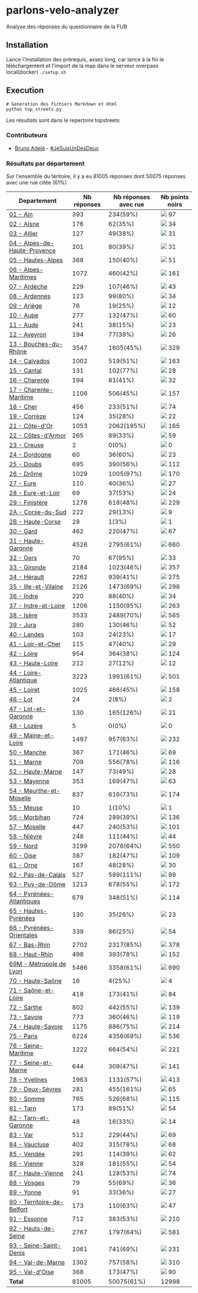 # parlons-velo-analyzer
Analyse des réponses du questionnaire de la FUB

## Installation
Lance l'installation des prérequis, assez long, car lance à la fin le téléchargement et l'import de la map dans le serveur overpass local(docker)
`./setup.sh` 

## Execution
```
# Generation des fichiers Markdown et Html
python top_streets.py
```

Les résultats sont dans le repertoire topstreets

### Contributeurs
* [Bruno Adelé](https://twitter.com/jesuislibre) - [#JeSuisUnDesDeux](https://twitter.com/search?q=%23JeSuisUnDesDeux)
### Résultats par département

Sur l'ensemble du téritoire, il y a eu 81005 réponses dont 50075 réponses avec une rue citée (61%)

| Departement | Nb réponses | Nb réponses avec rue | Nb points noirs |
|-------------|-------------|----------------------|-----------------|
|<a href='https://fubicy.github.io/parlons-velo-analyzer/topstreets/01 - Ain/index.html'>01 - Ain</a>|393|234(59%)|<img src="img/bar_14.gif" />&nbsp;97|
|<a href='https://fubicy.github.io/parlons-velo-analyzer/topstreets/02 - Aisne/index.html'>02 - Aisne</a>|176|62(35%)|<img src="img/bar_4.gif" />&nbsp;34|
|<a href='https://fubicy.github.io/parlons-velo-analyzer/topstreets/03 - Allier/index.html'>03 - Allier</a>|127|49(38%)|<img src="img/bar_4.gif" />&nbsp;31|
|<a href='https://fubicy.github.io/parlons-velo-analyzer/topstreets/04 - Alpes-de-Haute-Provence/index.html'>04 - Alpes-de-Haute-Provence</a>|201|80(39%)|<img src="img/bar_4.gif" />&nbsp;31|
|<a href='https://fubicy.github.io/parlons-velo-analyzer/topstreets/05 - Hautes-Alpes/index.html'>05 - Hautes-Alpes</a>|368|150(40%)|<img src="img/bar_7.gif" />&nbsp;51|
|<a href='https://fubicy.github.io/parlons-velo-analyzer/topstreets/06 - Alpes-Maritimes/index.html'>06 - Alpes-Maritimes</a>|1072|460(42%)|<img src="img/bar_23.gif" />&nbsp;161|
|<a href='https://fubicy.github.io/parlons-velo-analyzer/topstreets/07 - Ardèche/index.html'>07 - Ardèche</a>|229|107(46%)|<img src="img/bar_6.gif" />&nbsp;43|
|<a href='https://fubicy.github.io/parlons-velo-analyzer/topstreets/08 - Ardennes/index.html'>08 - Ardennes</a>|123|99(80%)|<img src="img/bar_4.gif" />&nbsp;34|
|<a href='https://fubicy.github.io/parlons-velo-analyzer/topstreets/09 - Ariège/index.html'>09 - Ariège</a>|76|19(25%)|<img src="img/bar_1.gif" />&nbsp;12|
|<a href='https://fubicy.github.io/parlons-velo-analyzer/topstreets/10 - Aube/index.html'>10 - Aube</a>|277|132(47%)|<img src="img/bar_8.gif" />&nbsp;60|
|<a href='https://fubicy.github.io/parlons-velo-analyzer/topstreets/11 - Aude/index.html'>11 - Aude</a>|241|38(15%)|<img src="img/bar_3.gif" />&nbsp;23|
|<a href='https://fubicy.github.io/parlons-velo-analyzer/topstreets/12 - Aveyron/index.html'>12 - Aveyron</a>|194|77(39%)|<img src="img/bar_3.gif" />&nbsp;26|
|<a href='https://fubicy.github.io/parlons-velo-analyzer/topstreets/13 - Bouches-du-Rhône/index.html'>13 - Bouches-du-Rhône</a>|3547|1605(45%)|<img src="img/bar_47.gif" />&nbsp;329|
|<a href='https://fubicy.github.io/parlons-velo-analyzer/topstreets/14 - Calvados/index.html'>14 - Calvados</a>|1002|519(51%)|<img src="img/bar_23.gif" />&nbsp;163|
|<a href='https://fubicy.github.io/parlons-velo-analyzer/topstreets/15 - Cantal/index.html'>15 - Cantal</a>|131|102(77%)|<img src="img/bar_4.gif" />&nbsp;28|
|<a href='https://fubicy.github.io/parlons-velo-analyzer/topstreets/16 - Charente/index.html'>16 - Charente</a>|194|81(41%)|<img src="img/bar_4.gif" />&nbsp;32|
|<a href='https://fubicy.github.io/parlons-velo-analyzer/topstreets/17 - Charente-Maritime/index.html'>17 - Charente-Maritime</a>|1106|506(45%)|<img src="img/bar_22.gif" />&nbsp;157|
|<a href='https://fubicy.github.io/parlons-velo-analyzer/topstreets/18 - Cher/index.html'>18 - Cher</a>|456|233(51%)|<img src="img/bar_10.gif" />&nbsp;74|
|<a href='https://fubicy.github.io/parlons-velo-analyzer/topstreets/19 - Corrèze/index.html'>19 - Corrèze</a>|124|35(28%)|<img src="img/bar_3.gif" />&nbsp;22|
|<a href='https://fubicy.github.io/parlons-velo-analyzer/topstreets/21 - Côte-d_Or/index.html'>21 - Côte-d'Or</a>|1053|2062(195%)|<img src="img/bar_23.gif" />&nbsp;165|
|<a href='https://fubicy.github.io/parlons-velo-analyzer/topstreets/22 - Côtes-d_Armor/index.html'>22 - Côtes-d'Armor</a>|265|89(33%)|<img src="img/bar_8.gif" />&nbsp;59|
|<a href='https://fubicy.github.io/parlons-velo-analyzer/topstreets/23 - Creuse/index.html'>23 - Creuse</a>|2|0(0%)|<img src="img/bar_0.gif" />&nbsp;0|
|<a href='https://fubicy.github.io/parlons-velo-analyzer/topstreets/24 - Dordogne/index.html'>24 - Dordogne</a>|60|36(60%)|<img src="img/bar_3.gif" />&nbsp;23|
|<a href='https://fubicy.github.io/parlons-velo-analyzer/topstreets/25 - Doubs/index.html'>25 - Doubs</a>|695|390(56%)|<img src="img/bar_16.gif" />&nbsp;112|
|<a href='https://fubicy.github.io/parlons-velo-analyzer/topstreets/26 - Drôme/index.html'>26 - Drôme</a>|1029|1005(97%)|<img src="img/bar_24.gif" />&nbsp;170|
|<a href='https://fubicy.github.io/parlons-velo-analyzer/topstreets/27 - Eure/index.html'>27 - Eure</a>|110|40(36%)|<img src="img/bar_3.gif" />&nbsp;27|
|<a href='https://fubicy.github.io/parlons-velo-analyzer/topstreets/28 - Eure-et-Loir/index.html'>28 - Eure-et-Loir</a>|69|37(53%)|<img src="img/bar_3.gif" />&nbsp;24|
|<a href='https://fubicy.github.io/parlons-velo-analyzer/topstreets/29 - Finistère/index.html'>29 - Finistère</a>|1278|618(48%)|<img src="img/bar_33.gif" />&nbsp;229|
|<a href='https://fubicy.github.io/parlons-velo-analyzer/topstreets/2A - Corse-du-Sud/index.html'>2A - Corse-du-Sud</a>|222|29(13%)|<img src="img/bar_1.gif" />&nbsp;9|
|<a href='https://fubicy.github.io/parlons-velo-analyzer/topstreets/2B - Haute-Corse/index.html'>2B - Haute-Corse</a>|28|1(3%)|<img src="img/bar_0.gif" />&nbsp;1|
|<a href='https://fubicy.github.io/parlons-velo-analyzer/topstreets/30 - Gard/index.html'>30 - Gard</a>|462|220(47%)|<img src="img/bar_9.gif" />&nbsp;67|
|<a href='https://fubicy.github.io/parlons-velo-analyzer/topstreets/31 - Haute-Garonne/index.html'>31 - Haute-Garonne</a>|4526|2795(61%)|<img src="img/bar_95.gif" />&nbsp;660|
|<a href='https://fubicy.github.io/parlons-velo-analyzer/topstreets/32 - Gers/index.html'>32 - Gers</a>|70|67(95%)|<img src="img/bar_4.gif" />&nbsp;33|
|<a href='https://fubicy.github.io/parlons-velo-analyzer/topstreets/33 - Gironde/index.html'>33 - Gironde</a>|2184|1023(46%)|<img src="img/bar_51.gif" />&nbsp;357|
|<a href='https://fubicy.github.io/parlons-velo-analyzer/topstreets/34 - Hérault/index.html'>34 - Hérault</a>|2262|939(41%)|<img src="img/bar_39.gif" />&nbsp;275|
|<a href='https://fubicy.github.io/parlons-velo-analyzer/topstreets/35 - Ille-et-Vilaine/index.html'>35 - Ille-et-Vilaine</a>|2126|1473(69%)|<img src="img/bar_43.gif" />&nbsp;298|
|<a href='https://fubicy.github.io/parlons-velo-analyzer/topstreets/36 - Indre/index.html'>36 - Indre</a>|220|88(40%)|<img src="img/bar_4.gif" />&nbsp;34|
|<a href='https://fubicy.github.io/parlons-velo-analyzer/topstreets/37 - Indre-et-Loire/index.html'>37 - Indre-et-Loire</a>|1206|1150(95%)|<img src="img/bar_38.gif" />&nbsp;263|
|<a href='https://fubicy.github.io/parlons-velo-analyzer/topstreets/38 - Isère/index.html'>38 - Isère</a>|3533|2489(70%)|<img src="img/bar_81.gif" />&nbsp;565|
|<a href='https://fubicy.github.io/parlons-velo-analyzer/topstreets/39 - Jura/index.html'>39 - Jura</a>|280|130(46%)|<img src="img/bar_7.gif" />&nbsp;52|
|<a href='https://fubicy.github.io/parlons-velo-analyzer/topstreets/40 - Landes/index.html'>40 - Landes</a>|103|24(23%)|<img src="img/bar_2.gif" />&nbsp;17|
|<a href='https://fubicy.github.io/parlons-velo-analyzer/topstreets/41 - Loir-et-Cher/index.html'>41 - Loir-et-Cher</a>|115|47(40%)|<img src="img/bar_4.gif" />&nbsp;29|
|<a href='https://fubicy.github.io/parlons-velo-analyzer/topstreets/42 - Loire/index.html'>42 - Loire</a>|954|364(38%)|<img src="img/bar_17.gif" />&nbsp;124|
|<a href='https://fubicy.github.io/parlons-velo-analyzer/topstreets/43 - Haute-Loire/index.html'>43 - Haute-Loire</a>|212|27(12%)|<img src="img/bar_1.gif" />&nbsp;12|
|<a href='https://fubicy.github.io/parlons-velo-analyzer/topstreets/44 - Loire-Atlantique/index.html'>44 - Loire-Atlantique</a>|3223|1991(61%)|<img src="img/bar_72.gif" />&nbsp;501|
|<a href='https://fubicy.github.io/parlons-velo-analyzer/topstreets/45 - Loiret/index.html'>45 - Loiret</a>|1025|466(45%)|<img src="img/bar_22.gif" />&nbsp;158|
|<a href='https://fubicy.github.io/parlons-velo-analyzer/topstreets/46 - Lot/index.html'>46 - Lot</a>|24|2(8%)|<img src="img/bar_0.gif" />&nbsp;2|
|<a href='https://fubicy.github.io/parlons-velo-analyzer/topstreets/47 - Lot-et-Garonne/index.html'>47 - Lot-et-Garonne</a>|130|165(126%)|<img src="img/bar_3.gif" />&nbsp;21|
|<a href='https://fubicy.github.io/parlons-velo-analyzer/topstreets/48 - Lozère/index.html'>48 - Lozère</a>|5|0(0%)|<img src="img/bar_0.gif" />&nbsp;0|
|<a href='https://fubicy.github.io/parlons-velo-analyzer/topstreets/49 - Maine-et-Loire/index.html'>49 - Maine-et-Loire</a>|1497|957(63%)|<img src="img/bar_33.gif" />&nbsp;232|
|<a href='https://fubicy.github.io/parlons-velo-analyzer/topstreets/50 - Manche/index.html'>50 - Manche</a>|367|171(46%)|<img src="img/bar_10.gif" />&nbsp;69|
|<a href='https://fubicy.github.io/parlons-velo-analyzer/topstreets/51 - Marne/index.html'>51 - Marne</a>|709|556(78%)|<img src="img/bar_16.gif" />&nbsp;116|
|<a href='https://fubicy.github.io/parlons-velo-analyzer/topstreets/52 - Haute-Marne/index.html'>52 - Haute-Marne</a>|147|73(49%)|<img src="img/bar_4.gif" />&nbsp;28|
|<a href='https://fubicy.github.io/parlons-velo-analyzer/topstreets/53 - Mayenne/index.html'>53 - Mayenne</a>|353|169(47%)|<img src="img/bar_9.gif" />&nbsp;63|
|<a href='https://fubicy.github.io/parlons-velo-analyzer/topstreets/54 - Meurthe-et-Moselle/index.html'>54 - Meurthe-et-Moselle</a>|837|616(73%)|<img src="img/bar_25.gif" />&nbsp;174|
|<a href='https://fubicy.github.io/parlons-velo-analyzer/topstreets/55 - Meuse/index.html'>55 - Meuse</a>|10|1(10%)|<img src="img/bar_0.gif" />&nbsp;1|
|<a href='https://fubicy.github.io/parlons-velo-analyzer/topstreets/56 - Morbihan/index.html'>56 - Morbihan</a>|724|289(39%)|<img src="img/bar_19.gif" />&nbsp;136|
|<a href='https://fubicy.github.io/parlons-velo-analyzer/topstreets/57 - Moselle/index.html'>57 - Moselle</a>|447|240(53%)|<img src="img/bar_14.gif" />&nbsp;101|
|<a href='https://fubicy.github.io/parlons-velo-analyzer/topstreets/58 - Nièvre/index.html'>58 - Nièvre</a>|248|111(44%)|<img src="img/bar_6.gif" />&nbsp;44|
|<a href='https://fubicy.github.io/parlons-velo-analyzer/topstreets/59 - Nord/index.html'>59 - Nord</a>|3199|2076(64%)|<img src="img/bar_79.gif" />&nbsp;550|
|<a href='https://fubicy.github.io/parlons-velo-analyzer/topstreets/60 - Oise/index.html'>60 - Oise</a>|387|182(47%)|<img src="img/bar_15.gif" />&nbsp;109|
|<a href='https://fubicy.github.io/parlons-velo-analyzer/topstreets/61 - Orne/index.html'>61 - Orne</a>|167|48(28%)|<img src="img/bar_4.gif" />&nbsp;30|
|<a href='https://fubicy.github.io/parlons-velo-analyzer/topstreets/62 - Pas-de-Calais/index.html'>62 - Pas-de-Calais</a>|527|589(111%)|<img src="img/bar_12.gif" />&nbsp;89|
|<a href='https://fubicy.github.io/parlons-velo-analyzer/topstreets/63 - Puy-de-Dôme/index.html'>63 - Puy-de-Dôme</a>|1213|678(55%)|<img src="img/bar_24.gif" />&nbsp;172|
|<a href='https://fubicy.github.io/parlons-velo-analyzer/topstreets/64 - Pyrénées-Atlantiques/index.html'>64 - Pyrénées-Atlantiques</a>|679|348(51%)|<img src="img/bar_16.gif" />&nbsp;114|
|<a href='https://fubicy.github.io/parlons-velo-analyzer/topstreets/65 - Hautes-Pyrénées/index.html'>65 - Hautes-Pyrénées</a>|130|35(26%)|<img src="img/bar_3.gif" />&nbsp;23|
|<a href='https://fubicy.github.io/parlons-velo-analyzer/topstreets/66 - Pyrénées-Orientales/index.html'>66 - Pyrénées-Orientales</a>|339|86(25%)|<img src="img/bar_7.gif" />&nbsp;54|
|<a href='https://fubicy.github.io/parlons-velo-analyzer/topstreets/67 - Bas-Rhin/index.html'>67 - Bas-Rhin</a>|2702|2317(85%)|<img src="img/bar_54.gif" />&nbsp;378|
|<a href='https://fubicy.github.io/parlons-velo-analyzer/topstreets/68 - Haut-Rhin/index.html'>68 - Haut-Rhin</a>|498|393(78%)|<img src="img/bar_22.gif" />&nbsp;152|
|<a href='https://fubicy.github.io/parlons-velo-analyzer/topstreets/69M - Métropole de Lyon/index.html'>69M - Métropole de Lyon</a>|5486|3358(61%)|<img src="img/bar_100.gif" />&nbsp;690|
|<a href='https://fubicy.github.io/parlons-velo-analyzer/topstreets/70 - Haute-Saône/index.html'>70 - Haute-Saône</a>|16|4(25%)|<img src="img/bar_0.gif" />&nbsp;4|
|<a href='https://fubicy.github.io/parlons-velo-analyzer/topstreets/71 - Saône-et-Loire/index.html'>71 - Saône-et-Loire</a>|418|173(41%)|<img src="img/bar_12.gif" />&nbsp;84|
|<a href='https://fubicy.github.io/parlons-velo-analyzer/topstreets/72 - Sarthe/index.html'>72 - Sarthe</a>|802|442(55%)|<img src="img/bar_20.gif" />&nbsp;139|
|<a href='https://fubicy.github.io/parlons-velo-analyzer/topstreets/73 - Savoie/index.html'>73 - Savoie</a>|773|360(46%)|<img src="img/bar_17.gif" />&nbsp;119|
|<a href='https://fubicy.github.io/parlons-velo-analyzer/topstreets/74 - Haute-Savoie/index.html'>74 - Haute-Savoie</a>|1175|886(75%)|<img src="img/bar_31.gif" />&nbsp;214|
|<a href='https://fubicy.github.io/parlons-velo-analyzer/topstreets/75 - Paris/index.html'>75 - Paris</a>|6224|4356(69%)|<img src="img/bar_77.gif" />&nbsp;536|
|<a href='https://fubicy.github.io/parlons-velo-analyzer/topstreets/76 - Seine-Maritime/index.html'>76 - Seine-Maritime</a>|1222|664(54%)|<img src="img/bar_32.gif" />&nbsp;221|
|<a href='https://fubicy.github.io/parlons-velo-analyzer/topstreets/77 - Seine-et-Marne/index.html'>77 - Seine-et-Marne</a>|644|309(47%)|<img src="img/bar_20.gif" />&nbsp;141|
|<a href='https://fubicy.github.io/parlons-velo-analyzer/topstreets/78 - Yvelines/index.html'>78 - Yvelines</a>|1963|1131(57%)|<img src="img/bar_59.gif" />&nbsp;413|
|<a href='https://fubicy.github.io/parlons-velo-analyzer/topstreets/79 - Deux-Sèvres/index.html'>79 - Deux-Sèvres</a>|281|455(161%)|<img src="img/bar_9.gif" />&nbsp;65|
|<a href='https://fubicy.github.io/parlons-velo-analyzer/topstreets/80 - Somme/index.html'>80 - Somme</a>|765|526(68%)|<img src="img/bar_16.gif" />&nbsp;115|
|<a href='https://fubicy.github.io/parlons-velo-analyzer/topstreets/81 - Tarn/index.html'>81 - Tarn</a>|173|89(51%)|<img src="img/bar_7.gif" />&nbsp;54|
|<a href='https://fubicy.github.io/parlons-velo-analyzer/topstreets/82 - Tarn-et-Garonne/index.html'>82 - Tarn-et-Garonne</a>|48|16(33%)|<img src="img/bar_2.gif" />&nbsp;14|
|<a href='https://fubicy.github.io/parlons-velo-analyzer/topstreets/83 - Var/index.html'>83 - Var</a>|512|229(44%)|<img src="img/bar_10.gif" />&nbsp;69|
|<a href='https://fubicy.github.io/parlons-velo-analyzer/topstreets/84 - Vaucluse/index.html'>84 - Vaucluse</a>|402|315(78%)|<img src="img/bar_9.gif" />&nbsp;68|
|<a href='https://fubicy.github.io/parlons-velo-analyzer/topstreets/85 - Vendée/index.html'>85 - Vendée</a>|291|114(39%)|<img src="img/bar_8.gif" />&nbsp;62|
|<a href='https://fubicy.github.io/parlons-velo-analyzer/topstreets/86 - Vienne/index.html'>86 - Vienne</a>|328|181(55%)|<img src="img/bar_7.gif" />&nbsp;54|
|<a href='https://fubicy.github.io/parlons-velo-analyzer/topstreets/87 - Haute-Vienne/index.html'>87 - Haute-Vienne</a>|241|128(53%)|<img src="img/bar_10.gif" />&nbsp;74|
|<a href='https://fubicy.github.io/parlons-velo-analyzer/topstreets/88 - Vosges/index.html'>88 - Vosges</a>|79|55(69%)|<img src="img/bar_5.gif" />&nbsp;36|
|<a href='https://fubicy.github.io/parlons-velo-analyzer/topstreets/89 - Yonne/index.html'>89 - Yonne</a>|91|33(36%)|<img src="img/bar_3.gif" />&nbsp;27|
|<a href='https://fubicy.github.io/parlons-velo-analyzer/topstreets/90 - Territoire-de-Belfort/index.html'>90 - Territoire-de-Belfort</a>|173|110(63%)|<img src="img/bar_6.gif" />&nbsp;47|
|<a href='https://fubicy.github.io/parlons-velo-analyzer/topstreets/91 - Essonne/index.html'>91 - Essonne</a>|712|383(53%)|<img src="img/bar_30.gif" />&nbsp;210|
|<a href='https://fubicy.github.io/parlons-velo-analyzer/topstreets/92 - Hauts-de-Seine/index.html'>92 - Hauts-de-Seine</a>|2767|1797(64%)|<img src="img/bar_84.gif" />&nbsp;581|
|<a href='https://fubicy.github.io/parlons-velo-analyzer/topstreets/93 - Seine-Saint-Denis/index.html'>93 - Seine-Saint-Denis</a>|1061|741(69%)|<img src="img/bar_33.gif" />&nbsp;231|
|<a href='https://fubicy.github.io/parlons-velo-analyzer/topstreets/94 - Val-de-Marne/index.html'>94 - Val-de-Marne</a>|1302|757(58%)|<img src="img/bar_44.gif" />&nbsp;310|
|<a href='https://fubicy.github.io/parlons-velo-analyzer/topstreets/95 - Val-d_Oise/index.html'>95 - Val-d'Oise</a>|368|173(47%)|<img src="img/bar_13.gif" />&nbsp;90|
| **Total** |81005|50075(61%)|12998|
